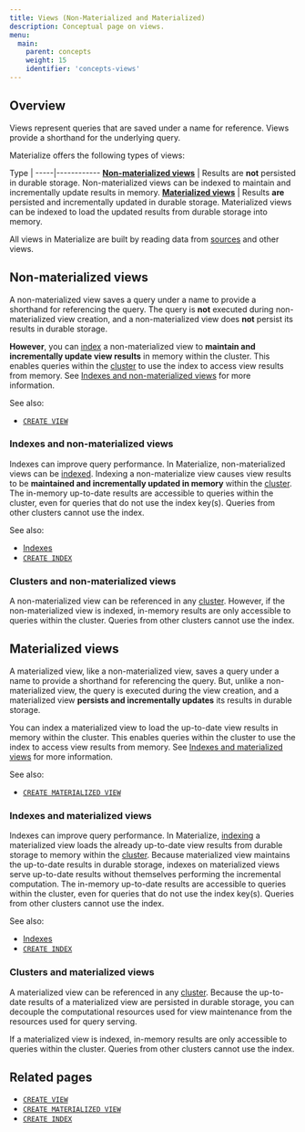 ```yaml
---
title: Views (Non-Materialized and Materialized)
description: Conceptual page on views.
menu:
  main:
    parent: concepts
    weight: 15
    identifier: 'concepts-views'
---
```


## Overview

Views represent queries that are saved under a name for reference. Views provide
a shorthand for the underlying query.

Materialize offers the following types of views:

Type |
-----|------------
[**Non-materialized views**](#non-materialized-views) | Results are **not** persisted in durable storage. Non-materialized views can be indexed to maintain and incrementally update results in memory.
[**Materialized views**](#materialized-views) | Results **are** persisted and incrementally updated in durable storage. Materialized views can be indexed to load the updated results from durable storage into memory.

All views in Materialize are built by reading data from
[sources](/concepts/sources) and other views.

## Non-materialized views

A non-materialized view saves a query under a name to provide a shorthand for
referencing the query. The query is **not** executed during non-materialized
view creation, and a non-materialized view does **not** persist its results in durable storage.

**However**, you can [index](/concepts/indexes/) a non-materialized view to
**maintain and incrementally update view results** in memory within the cluster.
This enables queries within the [cluster](/concepts/clusters/) to use the index
to access view results from memory.  See [Indexes and non-materialized
views](#indexes-and-non-materialized-views) for more information.

See also:

- [`CREATE VIEW`](/sql/create-view)

### Indexes and non-materialized views

Indexes can improve query performance. In Materialize, non-materialized views
can be [indexed](/concepts/indexes/). Indexing a non-materialize view causes
view results to be **maintained and incrementally updated in memory** within the
[cluster](/concepts/clusters/). The in-memory up-to-date results are accessible
to queries within the cluster, even for queries that do not use the index
key(s). Queries from other clusters cannot use the index.

See also:

- [Indexes](/concepts/indexes/)
- [`CREATE INDEX`](/sql/create-index/)

### Clusters and non-materialized views

A non-materialized view can be referenced in any [cluster](/concepts/clusters/).
However, if the non-materialized view is indexed, in-memory results are only
accessible to queries within the cluster. Queries from other clusters cannot use the index.

## Materialized views

A materialized view, like a non-materialized view, saves a query under a name to
provide a shorthand for referencing the query. But, unlike a non-materialized
view, the query is executed during the view creation, and a materialized view
**persists and incrementally updates** its
results in durable storage.

You can index a materialized view to load the up-to-date view results in memory
within the cluster. This enables queries within the cluster to use the index to
access view results from memory.  See [Indexes and materialized
views](#indexes-and-materialized-views) for more information.

See also:

- [`CREATE MATERIALIZED VIEW`](/sql/create-materialized-view)


### Indexes and materialized views

Indexes can improve query performance. In Materialize,
[indexing](/concepts/indexes/) a materialized view loads the already up-to-date
view results from durable storage to memory within the
[cluster](/concepts/clusters/).  Because materialized view maintains the
up-to-date results in durable storage, indexes on materialized views serve
up-to-date results without themselves performing the incremental computation.
The in-memory up-to-date results are accessible to queries within the cluster,
even for queries that do not use the index key(s). Queries from other clusters cannot use the index.

See also:

- [Indexes](/concepts/indexes/)
- [`CREATE INDEX`](/sql/create-index/)

### Clusters and materialized views

A materialized view can be referenced in any [cluster](/concepts/clusters/).
Because the up-to-date results of a materialized view are persisted in durable
storage, you can decouple the computational resources used for view maintenance
from the resources used for query serving.

If a materialized view is indexed, in-memory results are only accessible to
queries within the cluster. Queries from other clusters cannot use the index.

## Related pages

- [`CREATE VIEW`](/sql/create-view)
- [`CREATE MATERIALIZED VIEW`](/sql/create-materialized-view)
- [`CREATE INDEX`](/sql/create-index)
